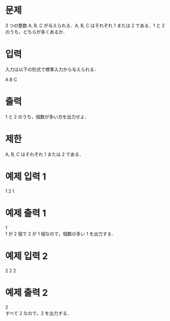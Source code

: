 # 문제
3 つの整数 A, B, C が与えられる．A, B, C はそれぞれ 1 または 2 である．1 と 2 のうち，どちらが多くあるか．

# 입력
入力は以下の形式で標準入力から与えられる．

A B C
# 출력
1 と 2 のうち，個数が多い方を出力せよ．

# 제한
A, B, C はそれぞれ 1 または 2 である．
# 예제 입력 1 
1 2 1
# 예제 출력 1 
1  
1 が 2 個で 2 が 1 個なので，個数の多い 1 を出力する．
# 예제 입력 2 
2 2 2
# 예제 출력 2 
2  
すべて 2 なので，2 を出力する．
